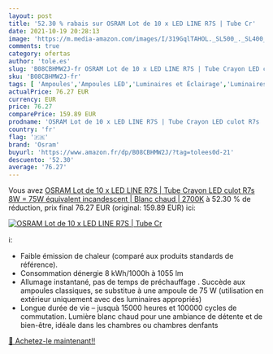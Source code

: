 ```yaml
---
layout: post
title: '52.30 % rabais sur OSRAM Lot de 10 x LED LINE R7S | Tube Cr'
date: 2021-10-19 20:28:13
image: 'https://m.media-amazon.com/images/I/319GqlTAHOL._SL500_._SL400_.jpg'
comments: true
category: ofertas
author: 'tole.es'
slug: 'B08CBHMW2J-fr OSRAM Lot de 10 x LED LINE R7S | Tube Crayon LED culot R7s...'
sku: 'B08CBHMW2J-fr'
tags: [ 'Ampoules','Ampoules LED','Luminaires et Éclairage','Luminaires et éclairage','osram', ]
actualPrice: 76.27 EUR
currency: EUR
price: 76.27
comparePrice: 159.89 EUR
prodname: 'OSRAM Lot de 10 x LED LINE R7S | Tube Crayon LED culot R7s  8W = 75W équivalent incandescent | Blanc chaud | 2700K'
country: 'fr'
flag: '🇫🇷'
brand: 'Osram'
buyurl: 'https://www.amazon.fr/dp/B08CBHMW2J/?tag=tolees0d-21'
descuento: '52.30'
average: '76.27'
---
```


Vous avez [OSRAM Lot de 10 x LED LINE R7S | Tube Crayon LED culot R7s  8W = 75W équivalent incandescent | Blanc chaud | 2700K](https://www.amazon.fr/dp/B08CBHMW2J/?tag=tolees0d-21)  à  52.30 % de réduction, prix final  76.27 EUR (original: 159.89 EUR) ici:

[![OSRAM Lot de 10 x LED LINE R7S | Tube Cr](https://m.media-amazon.com/images/I/319GqlTAHOL._SL500_._SL400_.jpg)](https://www.amazon.fr/dp/B08CBHMW2J/?tag=tolees0d-21)

ℹ️:

- Faible émission de chaleur (comparé aux produits standards de référence).
- Consommation dénergie 8 kWh/1000h à 1055 lm
- Allumage instantané, pas de temps de préchauffage . Succède aux ampoules classiques, se substitue à une ampoule de 75 W (utilisation en extérieur uniquement avec des luminaires appropriés)
- Longue durée de vie – jusquà 15000 heures et 100000 cycles de commutation. Lumière blanc chaud pour une ambiance de détente et de bien-être, idéale dans les chambres ou chambres denfants

[🛒 Achetez-le maintenant!!](https://www.amazon.fr/dp/B08CBHMW2J/?tag=tolees0d-21)
